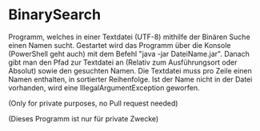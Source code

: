 # BinarySearch
Programm, welches in einer Textdatei (UTF-8) mithilfe der Binären Suche einen Namen sucht.
Gestartet wird das Programm über die Konsole (PowerShell geht auch) mit dem Befehl "java -jar DateiName.jar".
Danach gibt man den Pfad zur Textdatei an (Relativ zum Ausführungsort oder Absolut) sowie den gesuchten Namen. Die Textdatei muss pro Zeile einen Namen enthalten, in sortierter Reihenfolge. Ist der Name nicht
in der Datei vorhanden, wird eine IllegalArgumentException geworfen.

(Only for private purposes, no Pull request needed)

(Dieses Programm ist nur für private Zwecke)
